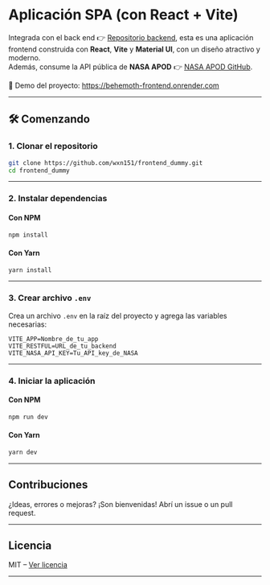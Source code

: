 # Aplicación SPA (con React + Vite)

Integrada con el back end 👉 [Repositorio backend](https://github.com/wxn151/backend_dummy.git), esta es una aplicación frontend construida con **React**, **Vite** y **Material UI**, con un diseño atractivo y moderno.  
Además, consume la API pública de **NASA APOD** 👉 [NASA APOD GitHub](https://github.com/nasa/apod-api.git).

🔗 Demo del proyecto: https://behemoth-frontend.onrender.com

---

## 🛠️ Comenzando

### 1. Clonar el repositorio

```bash
git clone https://github.com/wxn151/frontend_dummy.git
cd frontend_dummy
```

---

### 2. Instalar dependencias

#### Con NPM
```bash
npm install
```

#### Con Yarn
```bash
yarn install
```

---

### 3. Crear archivo `.env`

Crea un archivo `.env` en la raíz del proyecto y agrega las variables necesarias:

```env
VITE_APP=Nombre_de_tu_app
VITE_RESTFUL=URL_de_tu_backend
VITE_NASA_API_KEY=Tu_API_key_de_NASA
```

---

### 4. Iniciar la aplicación

#### Con NPM
```bash
npm run dev
```

#### Con Yarn
```bash
yarn dev
```

---

## Contribuciones

¿Ideas, errores o mejoras? ¡Son bienvenidas! Abrí un issue o un pull request.

---

## Licencia

MIT – [Ver licencia](https://opensource.org/licenses/MIT)

---
